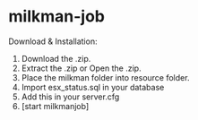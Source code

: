 # milkman-job

Download & Installation:

1. Download the .zip.
2. Extract the .zip or Open the .zip.
3. Place the milkman folder into resource folder.
4. Import esx_status.sql in your database
5. Add this in your server.cfg
6. [start milkmanjob]
